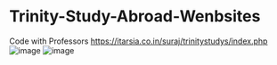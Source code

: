 # Trinity-Study-Abroad-Wenbsites
Code with Professors
https://itarsia.co.in/suraj/trinitystudys/index.php
![image](https://github.com/user-attachments/assets/3976178d-cc22-472c-9697-20ab5a15832a)
![image](https://github.com/user-attachments/assets/ef7e4906-5ad4-443a-980c-6bb60f213c39)
